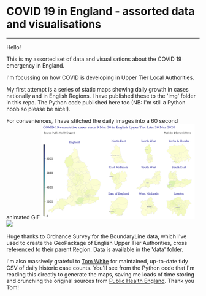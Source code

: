 # COVID 19 in England - assorted data and visualisations
---
Hello!

This is my assorted set of data and visualisations about the COVID 19 emergency in England.

I'm focussing on how COVID is developing in Upper Tier Local Authorities.

My first attempt is a series of static maps showing daily growth in cases nationally and in English Regions.  I have published these to the 'img' folder in this repo. The Python code published here too (NB: I'm still a Python noob so please be nice!).  

For conveniences, I have stitched the daily images into a 60 second animated GIF 
<img src="img_casecounts/covid_cum_cases.gif" width="400">
<img src="img_per100k/covid_pop_ratios.gif" width="400">

Huge thanks to Ordnance Survey for the BoundaryLine data, which I've used to create the GeoPackage of English Upper Tier Authorities, cross referenced to their parent Region.   Data is available in the 'data' folder.

I'm also massively grateful to [Tom White](https://github.com/tomwhite/covid-19-uk-data) for maintained, up-to-date tidy CSV of daily historic case counts. You'll see from the Python code that I'm reading this directly to generate the maps, saving me loads of time storing and crunching the original sources from [Public Health England](https://www.gov.uk/government/publications/covid-19-track-coronavirus-cases).   Thank you Tom!

